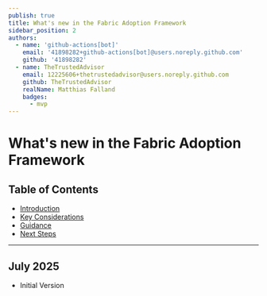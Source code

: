 ```yaml
---
publish: true
title: What's new in the Fabric Adoption Framework
sidebar_position: 2
authors:
  - name: 'github-actions[bot]'
    email: '41898282+github-actions[bot]@users.noreply.github.com'
    github: '41898282'
  - name: TheTrustedAdvisor
    email: 12225606+thetrustedadvisor@users.noreply.github.com
    github: TheTrustedAdvisor
    realName: Matthias Falland
    badges:
      - mvp
---
```


# What's new in the Fabric Adoption Framework

## Table of Contents

- [Introduction](#introduction)
- [Key Considerations](#key-considerations)
- [Guidance](#guidance)
- [Next Steps](#next-steps)

---

## July 2025

- Initial Version

